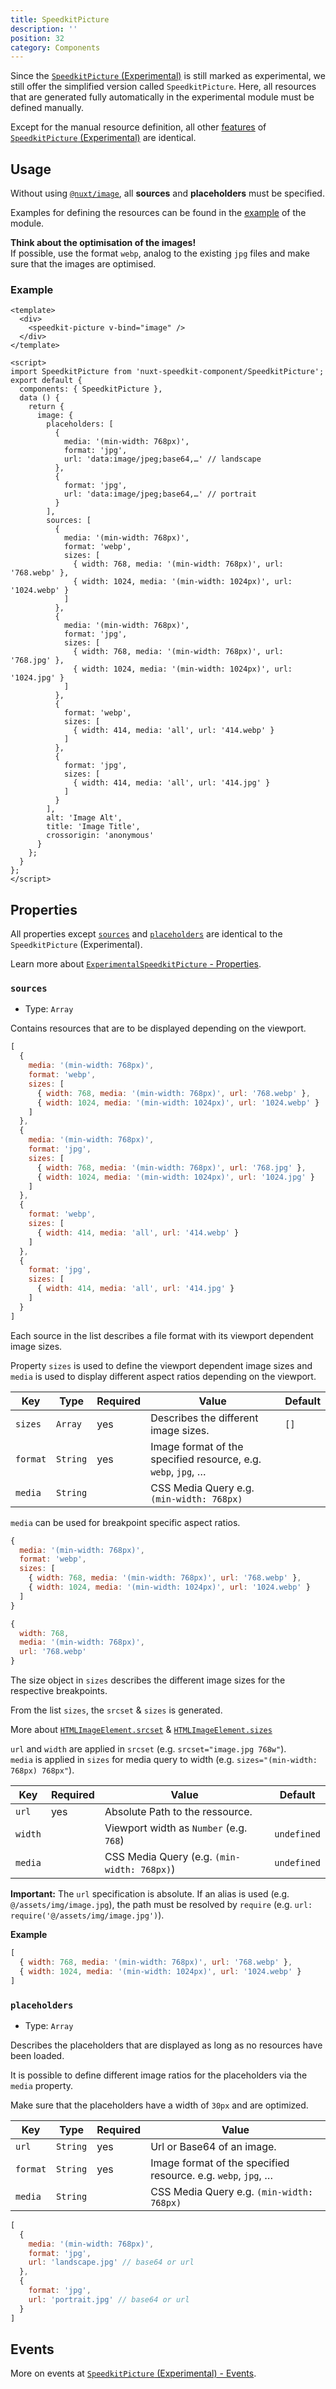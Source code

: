 ```yaml
---
title: SpeedkitPicture
description: ''
position: 32
category: Components
---
```


Since the [`SpeedkitPicture` (Experimental)](/components/experimental-speedkit-picture) is still marked as experimental, we still offer the simplified version called `SpeedkitPicture`. Here, all resources that are generated fully automatically in the experimental module must be defined manually.

Except for the manual resource definition, all other [features](/components/experimental-speedkit-picture#features) of [`SpeedkitPicture` (Experimental)](/components/experimental-speedkit-picture) are identical.

## Usage

Without using [`@nuxt/image`](https://image.nuxtjs.org/), all **sources** and **placeholders** must be specified.

Examples for defining the resources can be found in the [example](https://github.com/GrabarzUndPartner/nuxt-speedkit/blob/main/example/pages/index.vue) of the module.

<alert>**Think about the optimisation of the images!**<br> If possible, use the format `webp`, analog to the existing `jpg` files and make sure that the images are optimised.
</alert>

### Example

```vue
<template>
  <div>
    <speedkit-picture v-bind="image" />
  </div>
</template>

<script>
import SpeedkitPicture from 'nuxt-speedkit-component/SpeedkitPicture';
export default {
  components: { SpeedkitPicture },
  data () {
    return {
      image: {
        placeholders: [
          {
            media: '(min-width: 768px)',
            format: 'jpg',
            url: 'data:image/jpeg;base64,…' // landscape
          },
          {
            format: 'jpg',
            url: 'data:image/jpeg;base64,…' // portrait
          }
        ],
        sources: [
          {
            media: '(min-width: 768px)',
            format: 'webp',
            sizes: [
              { width: 768, media: '(min-width: 768px)', url: '768.webp' },
              { width: 1024, media: '(min-width: 1024px)', url: '1024.webp' }
            ]
          },
          {
            media: '(min-width: 768px)',
            format: 'jpg',
            sizes: [
              { width: 768, media: '(min-width: 768px)', url: '768.jpg' },
              { width: 1024, media: '(min-width: 1024px)', url: '1024.jpg' }
            ]
          },
          {
            format: 'webp',
            sizes: [
              { width: 414, media: 'all', url: '414.webp' }
            ]
          },
          {
            format: 'jpg',
            sizes: [
              { width: 414, media: 'all', url: '414.jpg' }
            ]
          }
        ],
        alt: 'Image Alt',
        title: 'Image Title',
        crossorigin: 'anonymous'
      }
    };
  }
};
</script>
```
## Properties

All properties except [`sources`](/components/speedkit-picture#sources) and [`placeholders`](/components/speedkit-picture#placeholders) are identical to the `SpeedkitPicture` (Experimental).

Learn more about [`ExperimentalSpeedkitPicture` - Properties](/components/experimental-speedkit-picture#properties).

### `sources`
- Type: `Array`

Contains resources that are to be displayed depending on the viewport.

```js
[
  {
    media: '(min-width: 768px)',
    format: 'webp',
    sizes: [
      { width: 768, media: '(min-width: 768px)', url: '768.webp' },
      { width: 1024, media: '(min-width: 1024px)', url: '1024.webp' }
    ]
  },
  {
    media: '(min-width: 768px)',
    format: 'jpg',
    sizes: [
      { width: 768, media: '(min-width: 768px)', url: '768.jpg' },
      { width: 1024, media: '(min-width: 1024px)', url: '1024.jpg' }
    ]
  },
  {
    format: 'webp',
    sizes: [
      { width: 414, media: 'all', url: '414.webp' }
    ]
  },
  {
    format: 'jpg',
    sizes: [
      { width: 414, media: 'all', url: '414.jpg' }
    ]
  }
]
```

Each source in the list describes a file format with its viewport dependent image sizes.

Property `sizes` is used to define the viewport dependent image sizes and `media` is used to display different aspect ratios depending on the viewport.  



| Key      | Type     | Required | Value                                                         | Default |
| -------- | -------- | -------- | ------------------------------------------------------------- | ------- |
| `sizes`  | `Array`  | yes      | Describes the different image sizes.                          | `[]`    |
| `format` | `String` | yes      | Image format of the specified resource, e.g. `webp`, `jpg`, … |         |
| `media`  | `String` |          | CSS Media Query e.g. `(min-width: 768px)`                     |         |


<alert>`media` can be used for breakpoint specific aspect ratios.</alert>


```js
{
  media: '(min-width: 768px)',
  format: 'webp',
  sizes: [
    { width: 768, media: '(min-width: 768px)', url: '768.webp' },
    { width: 1024, media: '(min-width: 1024px)', url: '1024.webp' }
  ]
}
```

```js
{ 
  width: 768, 
  media: '(min-width: 768px)', 
  url: '768.webp' 
}
```
The size object in `sizes` describes the different image sizes for the respective breakpoints.

From the list `sizes`, the `srcset` & `sizes` is generated.

More about [`HTMLImageElement.srcset`](https://developer.mozilla.org/en-US/docs/Web/API/HTMLImageElement/srcset) & [`HTMLImageElement.sizes`](https://developer.mozilla.org/en-US/docs/Web/API/HTMLImageElement/sizes)


`url` and `width` are applied in `srcset` (e.g. `srcset="image.jpg 768w"`).  
`media` is applied in `sizes` for media query to width (e.g. `sizes="(min-width: 768px) 768px"`). 

| Key     | Required | Value                                       | Default     |
| ------- | -------- | ------------------------------------------- | ----------- |
| `url`   | yes      | Absolute Path to the ressource.             |             |
| `width` |          | Viewport width as `Number` (e.g. `768`)     | `undefined` |
| `media` |          | CSS Media Query (e.g. `(min-width: 768px)`) | `undefined` |

<alert>**Important:** The `url` specification is absolute. If an alias is used (e.g. `@/assets/img/image.jpg`), the path must be resolved by `require` (e.g. `url: require('@/assets/img/image.jpg')`).</alert>

**Example**

```js
[
  { width: 768, media: '(min-width: 768px)', url: '768.webp' },
  { width: 1024, media: '(min-width: 1024px)', url: '1024.webp' }
]
```

### `placeholders`
- Type: `Array`

Describes the placeholders that are displayed as long as no resources have been loaded.

It is possible to define different image ratios for the placeholders via the `media` property.

<alert type="warning">Make sure that the placeholders have a width of `30px` and are optimized.</alert>


| Key      | Type     | Required | Value                                                         |
| -------- | -------- | -------- | ------------------------------------------------------------- |
| `url`    | `String` | yes      | Url or Base64 of an image.                                    |
| `format` | `String` | yes      | Image format of the specified resource. e.g. `webp`, `jpg`, … |
| `media`  | `String` |          | CSS Media Query e.g. `(min-width: 768px)`                     |

```js
[
  {
    media: '(min-width: 768px)',
    format: 'jpg',
    url: 'landscape.jpg' // base64 or url
  },
  {
    format: 'jpg',
    url: 'portrait.jpg' // base64 or url
  }
]
```

## Events

More on events at [`SpeedkitPicture` (Experimental) - Events](/components/experimental-speedkit-picture#events).
